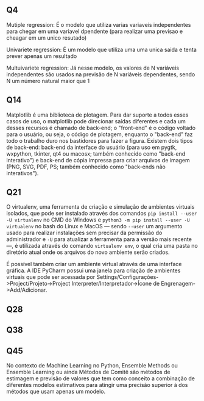 Q4
 - 
Mutiple regression:
 É o modelo que utiliza varias variaveis independentes para chegar em uma variavel dpendente (para realizar uma previsao e cheagar em um unico resutado)

Univariete regression:
 É um modelo que utiliza uma uma unica saida e tenta prever apenas um resultado

Multuivariete regression:
 Já nesse modelo, os valores de N variáveis independentes são usados na previsão de N variáveis dependentes, sendo N  um número natural maior que 1

Q14
 -
 Matplotlib é uma biblioteca de plotagem.
Para dar suporte a todos esses casos de uso, o matplotlib pode direcionar saídas diferentes e cada um desses recursos é chamado de back-end; o "front-end" é o código voltado para o usuário, ou seja, o código de plotagem, enquanto o "back-end" faz todo o trabalho duro nos bastidores para fazer a figura. Existem dois tipos de back-end: back-end da interface do usuário (para uso em pygtk, wxpython, tkinter, qt4 ou macosx; também conhecido como "back-end interativo") e back-end de cópia impressa para criar arquivos de imagem (PNG, SVG, PDF, PS; também conhecido como "back-ends não interativos").

Q21
  -
 O virtualenv, uma ferramenta de criação e simulação de ambientes virtuais isolados, que pode ser instalado através dos comandos `pip install --user -U virtualenv` no CMD do Windows e `python3 -m pip install --user -U virtualenv` no bash do Linux e MacOS — sendo `--user` um argumento usado para realizar instalações sem precisar da permissão do administrador e `-U` para atualizar a ferramenta para a versão mais recente —, é utilizada através do comando `virtualenv env`, o qual cria uma pasta no diretório atual onde os arquivos do novo ambiente serão criados.

 É possível também criar um ambiente virtual através de uma interface gráfica. A IDE PyCharm possui uma janela para criação de ambientes virtuais que pode ser acessada por Settings/Configurações->Project/Projeto->Project Interpreter/Interpretador->Ícone de Engrenagem->Add/Adicionar.

Q28
  -

Q38
  -

Q45
  -
 No contexto de Machine Learning no Python, Ensemble Methods ou Ensemble Learning ou ainda Métodos de Comitê são métodos de estimagem e previsão de valores que tem como conceito a combinação de diferentes modelos estimativos para atingir uma precisão superior à dos métodos que usam apenas um modelo.
